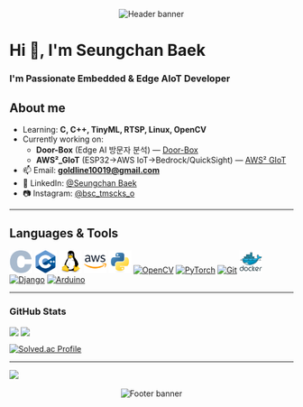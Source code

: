 <!-- ===== 헤더 배너 ===== -->
<p align="center">
  <img
    src="https://capsule-render.vercel.app/api?type=blur&height=300&color=gradient&text=Chan's%20AIoT%20Github&reversal=false&textBg=false&desc=Artificial%20Intelligence%20of%20Things&fontSize=50&descAlignY=59&descSize=9&descAlign=50"
    alt="Header banner"
  />
</p>

<!-- ===== 프로필 타이틀 ===== -->
<h1 align="left">Hi 👋, I'm Seungchan Baek</h1>
<h3 align="left">I'm Passionate Embedded & Edge AIoT Developer </h3>

## About me
- Learning: **C, C++, TinyML, RTSP, Linux, OpenCV**
- Currently working on:  
  - **Door-Box** (Edge AI 방문자 분석) — <a href="https://github.com/orgs/Catch-Crime/repositories">Door-Box</a>  
  - **AWS²_GIoT** (ESP32→AWS IoT→Bedrock/QuickSight) — <a href="https://github.com/mangodetective/AWS2_GIOT_FULL">AWS² GIoT</a>
- 📫 Email: **goldline10019@gmail.com**
- 🔗 LinkedIn: <a href="https://www.linkedin.com/in/%EC%8A%B9%EC%B0%AC-%EB%B0%B1-a548a0355/">@Seungchan Baek</a>  
- 📷 Instagram: <a href="https://instagram.com/bsc_tmscks_o">@bsc_tmscks_o</a>

---

## Languages & Tools
<p>
  <a href="https://www.cprogramming.com/"><img src="https://raw.githubusercontent.com/devicons/devicon/master/icons/c/c-original.svg" width="40" height="40" alt="C"></a>
  <a href="https://www.w3schools.com/cpp/"><img src="https://raw.githubusercontent.com/devicons/devicon/master/icons/cplusplus/cplusplus-original.svg" width="40" height="40" alt="C++"></a>
  <a href="https://www.linux.org/"><img src="https://raw.githubusercontent.com/devicons/devicon/master/icons/linux/linux-original.svg" width="40" height="40" alt="Linux"></a>
  <a href="https://aws.amazon.com"><img src="https://raw.githubusercontent.com/devicons/devicon/master/icons/amazonwebservices/amazonwebservices-original-wordmark.svg" width="40" height="40" alt="AWS"></a>
  <a href="https://www.python.org"><img src="https://raw.githubusercontent.com/devicons/devicon/master/icons/python/python-original.svg" width="40" height="40" alt="Python"></a>
  <a href="https://opencv.org/"><img src="https://www.vectorlogo.zone/logos/opencv/opencv-icon.svg" width="40" height="40" alt="OpenCV"></a>
  <a href="https://pytorch.org/"><img src="https://www.vectorlogo.zone/logos/pytorch/pytorch-icon.svg" width="40" height="40" alt="PyTorch"></a>
  <a href="https://git-scm.com/"><img src="https://www.vectorlogo.zone/logos/git-scm/git-scm-icon.svg" width="40" height="40" alt="Git"></a>
  <a href="https://www.docker.com/"><img src="https://raw.githubusercontent.com/devicons/devicon/master/icons/docker/docker-original-wordmark.svg" width="40" height="40" alt="Docker"></a>
  <a href="https://www.djangoproject.com/"><img src="https://cdn.worldvectorlogo.com/logos/django.svg" width="40" height="40" alt="Django"></a>
  <a href="https://www.arduino.cc/"><img src="https://cdn.worldvectorlogo.com/logos/arduino-1.svg" width="40" height="40" alt="Arduino"></a>
</p>

---

### GitHub Stats
<a href="https://github.com/kairos1228"><img height=200 align="center" src="https://github-readme-stats.vercel.app/api?username=kairos1228&show_icons=true&theme=catppuccin_latte&card_width=300" /></a>
<a href="https://github.com/kairos1228?tab=repositories"><img height=200 align="center" src="https://github-readme-stats.vercel.app/api/top-langs?username=kairos1228&layout=compact&langs_count=8&theme=catppuccin_latte&card_width=300" /></a>

[![Solved.ac Profile](http://mazassumnida.wtf/api/generate_badge?boj=1228chan)](https://solved.ac/1228chan)


---

</p> <img src="https://github.com/user-attachments/assets/b569633a-1565-46b6-b067-e62f04ee23a0"/> </p>

<!-- ===== 푸터 배너 ===== -->
<p align="center">
  <img src="https://capsule-render.vercel.app/api?type=waving&color=gradient&height=100&section=footer" alt="Footer banner" />
</p>
